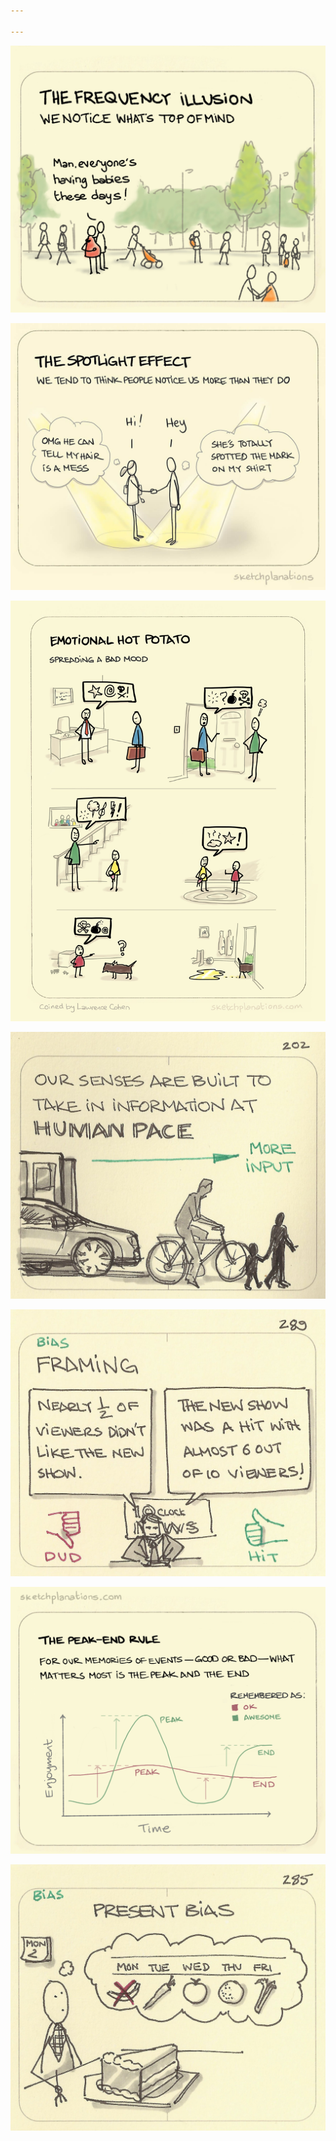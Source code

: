 ```yaml
---
 
---
```


![](/assets/static/img/notice-top-of-mind.jpeg)

![](/assets/static/img/the-spotlight-effect.jpeg)

![](/assets/static/img/emotional-hot-potato.jpeg)

![](/assets/static/img/human-pace.jpeg)

![](/assets/static/img/framing.jpeg)

![](/assets/static/img/peak-end-rule.jpeg)

![](/assets/static/img/present-bias.jpeg)


